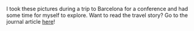 I took these pictures during a trip to Barcelona for a conference and had some time for myself to explore. Want to read the travel story? Go to the journal article [here](../../blog/posts/2024-05-19-spain.md)!

<script async src="//www.instagram.com/embed.js"></script>

<blockquote class="instagram-media" data-instgrm-captioned
    data-instgrm-permalink="https://www.instagram.com/p/C7bweHGxL4P/">
</blockquote>

<blockquote class="instagram-media" data-instgrm-captioned
    data-instgrm-permalink="https://www.instagram.com/p/C7bwnxYRPdv/">
</blockquote>

<blockquote class="instagram-media" data-instgrm-captioned
    data-instgrm-permalink="https://www.instagram.com/p/C7bxCZ2RhYo/">
</blockquote>

<blockquote class="instagram-media" data-instgrm-captioned
    data-instgrm-permalink="https://www.instagram.com/p/C7bxFqvxIJn/">
</blockquote>

<blockquote class="instagram-media" data-instgrm-captioned
    data-instgrm-permalink="https://www.instagram.com/p/C7bxPufR6NV/">
</blockquote>

<blockquote class="instagram-media" data-instgrm-captioned
    data-instgrm-permalink="https://www.instagram.com/p/C7bxaJex5av/">
</blockquote>

<blockquote class="instagram-media" data-instgrm-captioned
    data-instgrm-permalink="https://www.instagram.com/p/C7bxe9DxqLy/">
</blockquote>

<blockquote class="instagram-media" data-instgrm-captioned
    data-instgrm-permalink="https://www.instagram.com/p/C7bx4YRRmHJ/">
</blockquote>

<blockquote class="instagram-media" data-instgrm-captioned
    data-instgrm-permalink="https://www.instagram.com/p/C7byIjaxQ3q/">
</blockquote>

<blockquote class="instagram-media" data-instgrm-captioned
    data-instgrm-permalink="https://www.instagram.com/p/C7byOBvxH1Y/">
</blockquote>

<blockquote class="instagram-media" data-instgrm-captioned
    data-instgrm-permalink="https://www.instagram.com/p/C7bySjOxTkX/">
</blockquote>

<blockquote class="instagram-media" data-instgrm-captioned
    data-instgrm-permalink="https://www.instagram.com/p/C7byZxaRcuL/">
</blockquote>

<blockquote class="instagram-media" data-instgrm-captioned
    data-instgrm-permalink="https://www.instagram.com/p/C7bygmcR4Vo/">
</blockquote>

<blockquote class="instagram-media" data-instgrm-captioned
    data-instgrm-permalink="https://www.instagram.com/p/C7bytieRtem/">
</blockquote>

<blockquote class="instagram-media" data-instgrm-captioned
    data-instgrm-permalink="https://www.instagram.com/p/C7by1nKxGII/">
</blockquote>

<blockquote class="instagram-media" data-instgrm-captioned
    data-instgrm-permalink="https://www.instagram.com/p/C7bzBg5RAPn/">
</blockquote>

<blockquote class="instagram-media" data-instgrm-captioned
    data-instgrm-permalink="https://www.instagram.com/p/C7bzJbqxSiK/">
</blockquote>

<blockquote class="instagram-media" data-instgrm-captioned
    data-instgrm-permalink="https://www.instagram.com/p/C7bzciRxp2c/">
</blockquote>

<blockquote class="instagram-media" data-instgrm-captioned
    data-instgrm-permalink="https://www.instagram.com/p/C7bzkCmR0Lj/">
</blockquote>

<blockquote class="instagram-media" data-instgrm-captioned
    data-instgrm-permalink="https://www.instagram.com/p/C7bzxb_Ruv9/">
</blockquote>

<blockquote class="instagram-media" data-instgrm-captioned
    data-instgrm-permalink="https://www.instagram.com/p/C7bz8CzR1e8/">
</blockquote>